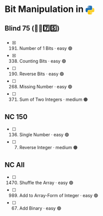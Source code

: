 # Bit Manipulation in <img src="../../assets/pythonLogo.png" alt="Python logo" style="height: 1em; vertical-align: sub;">

## Blind 75 (🧑‍🦯7️⃣5️⃣)
- [x] 191. Number of 1 Bits · easy 🟢
- [x] 338. Counting Bits · easy 🟢
- [ ] 190. Reverse Bits · easy 🟢
- [ ] 268. Missing Number · easy 🟢
- [ ] 371. Sum of Two Integers · medium 🟠

## NC 150
- [ ] 136. Single Number · easy 🟢
- [ ] 7. Reverse Integer · medium 🟠

## NC All
- [ ] 1470. Shuffle the Array · easy 🟢
- [ ] 989. Add to Array-Form of Integer · easy 🟢
- [ ] 67. Add Binary · easy 🟢
